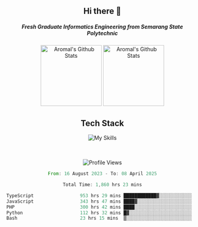 <div align="center">
  <h2>Hi there 👋</h2>

  <h5>Fresh Graduate Informatics Engineering from Semarang State Polytechnic</h5>

  <img
    height="160"
    alt="Aromal's Github Stats"
    src="https://github-readme-stats.vercel.app/api?username=dafariski77&show_icons=true&theme=tokyonight&count_private=true"
  />
  <img
    alt="Aromal's Github Stats"
    height="160"
    src="https://github-readme-stats.vercel.app/api/top-langs/?username=dafariski77&layout=compact&theme=tokyonight"
  />

  <h2>Tech Stack</h2>
  
![My Skills](https://simpleskill.icons.workers.dev/svg?i=typescript,next.js,react,tailwindcss,shadcnui,reactquery,prisma,socketdotio,zod)

  <br /><br />
  <img src="https://komarev.com/ghpvc/?username=dafariski77&abbreviated=true" alt="Profile Views">
    
  <!--START_SECTION:waka-->

```rust
From: 16 August 2023 - To: 08 April 2025

Total Time: 1,860 hrs 23 mins

TypeScript                 953 hrs 29 mins ████████████▓░░░░░░░░░░░░   50.81 %
JavaScript                 343 hrs 47 mins ████▓░░░░░░░░░░░░░░░░░░░░   18.32 %
PHP                        300 hrs 42 mins ████░░░░░░░░░░░░░░░░░░░░░   16.02 %
Python                     112 hrs 32 mins █▓░░░░░░░░░░░░░░░░░░░░░░░   06.00 %
Bash                       23 hrs 15 mins  ▒░░░░░░░░░░░░░░░░░░░░░░░░   01.24 %
```

<!--END_SECTION:waka-->
</div>
